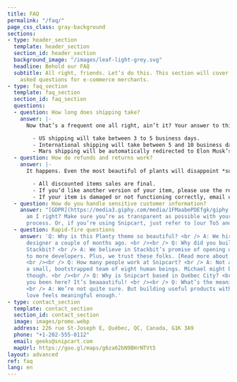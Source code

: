 ```yaml
---
title: FAQ
permalink: "/faq/"
page_css_class: gray-background
sections:
- type: header_section
  template: header_section
  section_id: header_section
  background_image: "/images/leaf-light-grey.svg"
  headline: Behold our FAQ
  subtitle: All right, friends. Let’s do this. This section will cover basic, frequently
    asked questions for e-commerce merchants.
- type: faq_section
  template: faq_section
  section_id: faq_section
  questions:
  - question: How long does shipping take?
    answer: |-
      Now that’s a frequent one all right, ain’t it? Your answer to this should *manage customer expectations*. Just like [a good checkout flow](http://bit.ly/2YCN3iG) should. Tell them the truth:

        - US shipping will take between 3 to 5 business days.
        - International shipping will take between 5 and 10 business days.
        - Mars shipping will be automatically redirected to Elon Musk’s Twitter account.
  - question: How do refunds and returns work?
    answer: |-
      It happens. Even the most beautiful of plants will disappoint *someone*. Again, tell it like it is:

        - All discounted items sales are final.
        - If you’d like another version of your item, please use the return label. Instructions are printed on its back.
        - If your item is damaged or not functioning correctly, email us at info@planty.com, and we’ll refund you + send you a new one ASAP!
  - question: How do you handle sensitive customer information?
    answer: "[GDPR](https://media3.giphy.com/media/1FMaabePDEfgk/giphy.gif?cid=790b76115d1fc3ed7656643632f4131f&rid=giphy.gif),
      am I right? Make sure you’re as transparent as possible with your data handling
      process. Or, if you’re using Snipcart, just refer to [our ToS and DPA](http://bit.ly/2YJwlyt)."
  - question: Rapid-fire questions
    answer: 'Q: Why is this Planty theme so beautiful? <br /> A: We hired our first
      designer a couple of months ago. <br /><br /> Q: Why did you build a theme for
      Stackbit? <br /> A: We believe in Stackbit’s promise of opening up the JAMstack
      to more developers. Plus, we trust these folks. [Read more about Stackbit](http://bit.ly/2YAvGix).
      <br /><br /> Q: How many people work at Snipcart? <br /> A: Not a lot! We’re
      a small, bootstrapped team of eight human beings. Michael might be a robot,
      though. <br /><br /> Q: Why is Snipcart based in Québec City? <br /> A: Have
      you been here? It’s beaaautiful! <br /><br /> Q: What’s the meaning of life?
      <br /> A: We’re not quite sure. But building useful products with people we
      love feels meaningful enough.'
- type: contact_section
  template: contact_section
  section_id: contact_section
  image: images/promo.webp
  address: 226 rue St-Joseph E, Québec, QC, Canada, G1K 3A9
  phone: "+1-202-555-0112"
  email: geeks@snipcart.com
  mapUrl: https://goo.gl/maps/g6za62bN9BHrNTVt5
layout: advanced
ref: faq
lang: en
---
```


